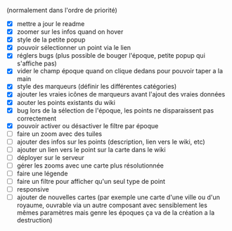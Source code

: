 (normalement dans l'ordre de priorité)

- [x] mettre a jour le readme
- [x] zoomer sur les infos quand on hover
- [x] style de la petite popup
- [x] pouvoir sélectionner un point via le lien
- [x] réglers bugs (plus possible de bouger l'époque, petite popup qui s'affiche pas)
- [x] vider le champ époque quand on clique dedans pour pouvoir taper a la main
- [x] style des marqueurs (définir les différentes catégories)
- [x] ajouter les vraies icônes de marqueurs avant l'ajout des vraies données
- [x] aouter les points existants du wiki
- [x] bug lors de la sélection de l'époque, les points ne disparaissent pas correctement
- [x] pouvoir activer ou désactiver le filtre par époque
- [ ] faire un zoom avec des tuiles
- [ ] ajouter des infos sur les points (description, lien vers le wiki, etc)
- [ ] ajouter un lien vers le point sur la carte dans le wiki
- [ ] déployer sur le serveur
- [ ] gérer les zooms avec une carte plus résolutionnée
- [ ] faire une légende
- [ ] faire un filtre pour afficher qu'un seul type de point
- [ ] responsive
- [ ] ajouter de nouvelles cartes (par exemple une carte d'une ville ou d'un royaume, ouvrable via un autre composant avec sensiblement les mêmes paramètres mais genre les époques ça va de la création a la destruction)